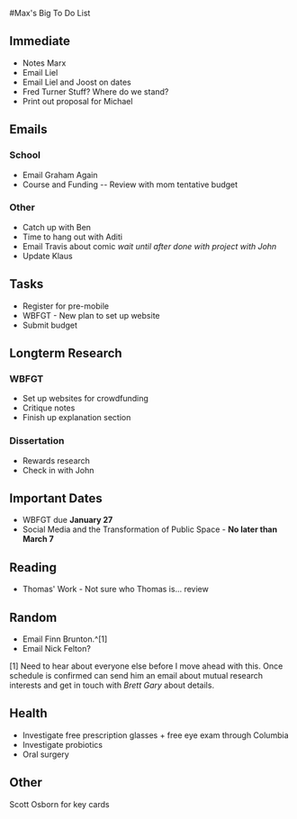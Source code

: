 #Max's Big To Do List

## Immediate

* Notes Marx
* Email Liel
* Email Liel and Joost on dates 
* Fred Turner Stuff? Where do we stand?
* Print out proposal for Michael

## Emails

### School

* Email Graham Again
* Course and Funding -- Review with mom tentative budget

### Other

* Catch up with Ben
* Time to hang out with Aditi
* Email Travis about comic *wait until after done with project with John*
* Update Klaus

## Tasks

* Register for pre-mobile
* WBFGT - New plan to set up website
* Submit budget

## Longterm Research

### WBFGT

* Set up websites for crowdfunding
* Critique notes
* Finish up explanation section

### Dissertation

* Rewards research
* Check in with John

## Important Dates

* WBFGT due **January 27**
* Social Media and the Transformation of Public Space - **No later than March 7**

## Reading

* Thomas' Work - Not sure who Thomas is... review

## Random

* Email Finn Brunton.^[1]
* Email Nick Felton?

[1] Need to hear about everyone else before I move ahead with this. Once schedule is confirmed can send him an email about mutual research interests and get in touch with *Brett Gary* about details.

## Health

* Investigate free prescription glasses + free eye exam through Columbia
* Investigate probiotics
* Oral surgery

## Other

Scott Osborn for key cards